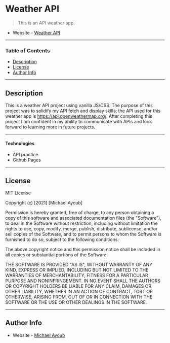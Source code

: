 # Weather API

> This is an API weather app.

- Website - [Weather API](https://maudeone.github.io/weather-api/)

---

### Table of Contents

- [Description](#description)
- [License](#license)
- [Author Info](#author-info)

---

## Description

This is a weather API project using vanilla JS/CSS. The purpose of this project was to solidify my API fetch and display skills; the API used for this weather app is https://api.openweathermap.org/. After completing this project I am confident in my ability to communicate with APIs and look forward to learning more in future projects.

---

#### Technologies

- API practice
- Github Pages

---

## License

MIT License

Copyright (c) [2021] [Michael Ayoub]

Permission is hereby granted, free of charge, to any person obtaining a copy
of this software and associated documentation files (the "Software"), to deal
in the Software without restriction, including without limitation the rights
to use, copy, modify, merge, publish, distribute, sublicense, and/or sell
copies of the Software, and to permit persons to whom the Software is
furnished to do so, subject to the following conditions:

The above copyright notice and this permission notice shall be included in all
copies or substantial portions of the Software.

THE SOFTWARE IS PROVIDED "AS IS", WITHOUT WARRANTY OF ANY KIND, EXPRESS OR
IMPLIED, INCLUDING BUT NOT LIMITED TO THE WARRANTIES OF MERCHANTABILITY,
FITNESS FOR A PARTICULAR PURPOSE AND NONINFRINGEMENT. IN NO EVENT SHALL THE
AUTHORS OR COPYRIGHT HOLDERS BE LIABLE FOR ANY CLAIM, DAMAGES OR OTHER
LIABILITY, WHETHER IN AN ACTION OF CONTRACT, TORT OR OTHERWISE, ARISING FROM,
OUT OF OR IN CONNECTION WITH THE SOFTWARE OR THE USE OR OTHER DEALINGS IN THE
SOFTWARE.

---

## Author Info

- Website - [Michael Ayoub](https://maudeone.github.io/portfolio-app/)
